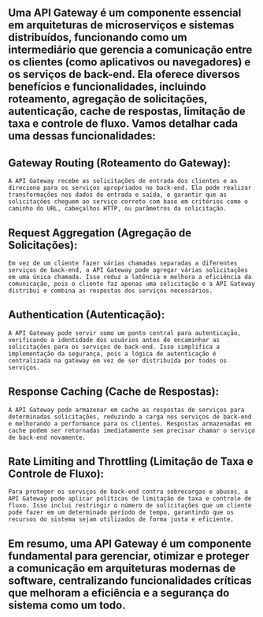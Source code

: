 

## Uma API Gateway é um componente essencial em arquiteturas de microserviços e sistemas distribuídos, funcionando como um intermediário que gerencia a comunicação entre os clientes (como aplicativos ou navegadores) e os serviços de back-end. Ela oferece diversos benefícios e funcionalidades, incluindo roteamento, agregação de solicitações, autenticação, cache de respostas, limitação de taxa e controle de fluxo. Vamos detalhar cada uma dessas funcionalidades:

## Gateway Routing (Roteamento do Gateway):

    A API Gateway recebe as solicitações de entrada dos clientes e as direciona para os serviços apropriados no back-end. Ela pode realizar transformações nos dados de entrada e saída, e garantir que as solicitações cheguem ao serviço correto com base em critérios como o caminho do URL, cabeçalhos HTTP, ou parâmetros da solicitação.

    
## Request Aggregation (Agregação de Solicitações):

    Em vez de um cliente fazer várias chamadas separadas a diferentes serviços de back-end, a API Gateway pode agregar várias solicitações em uma única chamada. Isso reduz a latência e melhora a eficiência da comunicação, pois o cliente faz apenas uma solicitação e a API Gateway distribui e combina as respostas dos serviços necessários.

## Authentication (Autenticação):

    A API Gateway pode servir como um ponto central para autenticação, verificando a identidade dos usuários antes de encaminhar as solicitações para os serviços de back-end. Isso simplifica a implementação da segurança, pois a lógica de autenticação é centralizada na gateway em vez de ser distribuída por todos os serviços.


## Response Caching (Cache de Respostas):

    A API Gateway pode armazenar em cache as respostas de serviços para determinadas solicitações, reduzindo a carga nos serviços de back-end e melhorando a performance para os clientes. Respostas armazenadas em cache podem ser retornadas imediatamente sem precisar chamar o serviço de back-end novamente.


## Rate Limiting and Throttling (Limitação de Taxa e Controle de Fluxo):

    Para proteger os serviços de back-end contra sobrecargas e abusos, a API Gateway pode aplicar políticas de limitação de taxa e controle de fluxo. Isso inclui restringir o número de solicitações que um cliente pode fazer em um determinado período de tempo, garantindo que os recursos do sistema sejam utilizados de forma justa e eficiente.

## Em resumo, uma API Gateway é um componente fundamental para gerenciar, otimizar e proteger a comunicação em arquiteturas modernas de software, centralizando funcionalidades críticas que melhoram a eficiência e a segurança do sistema como um todo.